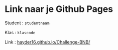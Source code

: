 # Link naar je Github Pages

Student : `studentnaam`

Klas    : `klascode`

Link    : [hayder16.github.io/Challenge-BNB/]()
